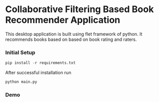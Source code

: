 # Collaborative Filtering Based Book Recommender Application
This desktop application is built using flet framework of python. It recommends books based on based on book rating and raters.
### Initial Setup
```python
pip install -r requirements.txt
```
After successful installation run
```python
python main.py
```
### Demo
